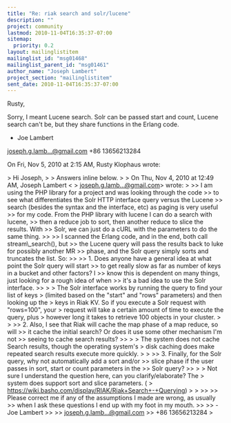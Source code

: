 ```yaml
---
title: "Re: riak search and solr/lucene"
description: ""
project: community
lastmod: 2010-11-04T16:35:37-07:00
sitemap:
  priority: 0.2
layout: mailinglistitem
mailinglist_id: "msg01468"
mailinglist_parent_id: "msg01461"
author_name: "Joseph Lambert"
project_section: "mailinglistitem"
sent_date: 2010-11-04T16:35:37-07:00
---
```



Rusty,

Sorry, I meant Lucene search. Solr can be passed start and count, Lucene
search can't be, but they share functions in the Erlang code.

- Joe Lambert

joseph.g.lamb...@gmail.com
+86 13656213284


On Fri, Nov 5, 2010 at 2:15 AM, Rusty Klophaus  wrote:

&gt; Hi Joseph,
&gt;
&gt; Answers inline below.
&gt;
&gt; On Thu, Nov 4, 2010 at 12:49 AM, Joseph Lambert &lt;
&gt; joseph.g.lamb...@gmail.com&gt; wrote:
&gt;
&gt;&gt; I am using the PHP library for a project and was looking through the code
&gt;&gt; to see what differentiates the Solr HTTP interface query versus the Lucene
&gt;&gt; search (besides the syntax and the interface, etc) as paging is very useful
&gt;&gt; for my code. From the PHP library with lucene I can do a search with lucene,
&gt;&gt; then a reduce job to sort, then another reduce to slice the results. With
&gt;&gt; Solr, we can just do a cURL with the parameters to do the same thing.
&gt;&gt;
&gt;&gt; I scanned the Erlang code, and in the end, both call stream\\_search(), but
&gt;&gt; the Lucene query will pass the results back to luke for possibly another MR
&gt;&gt; phase, and the Solr query simply sorts and truncates the list. So:
&gt;&gt;
&gt;&gt; 1. Does anyone have a general idea at what point the Solr query will start
&gt;&gt; to get really slow as far as number of keys in a bucket and other factors? I
&gt;&gt; know this is dependent on many things, just looking for a rough idea of when
&gt;&gt; it's a bad idea to use the Solr interface.
&gt;&gt;
&gt;
&gt; The Solr interface works by running the query to find your list of keys
&gt; (limited based on the "start" and "rows" parameters) and then looking up the
&gt; keys in Riak KV. So if you execute a Solr request with "rows=100", your
&gt; request will take a certain amount of time to execute the query, plus
&gt; however long it takes to retrieve 100 objects in your cluster.
&gt;
&gt;
&gt;&gt; 2. Also, I see that Riak will cache the map phase of a map reduce, so will
&gt;&gt; it cache the initial search? Or does it use some other mechanism I'm not
&gt;&gt; seeing to cache search results?
&gt;&gt;
&gt;
&gt; The system does not cache Search results, though the operating system's
&gt; disk caching does make repeated search results execute more quickly.
&gt;
&gt;
&gt;&gt; 3. Finally, for the Solr query, why not automatically add a sort and/or
&gt;&gt; slice phase if the user passes in sort, start or count parameters in the
&gt;&gt; Solr query?
&gt;&gt;
&gt;
&gt; Not sure I understand the question here, can you clarify/elaborate? The
&gt; system does support sort and slice parameters. (
&gt; https://wiki.basho.com/display/RIAK/Riak+Search+-+Querying)
&gt;
&gt;
&gt;&gt;
&gt;&gt; Please correct me if any of the assumptions I made are wrong, as usually
&gt;&gt; when I ask these questions I end up with my foot in my mouth.
&gt;&gt;
&gt;&gt; - Joe Lambert
&gt;&gt;
&gt;&gt; joseph.g.lamb...@gmail.com
&gt;&gt; +86 13656213284
&gt;
